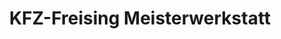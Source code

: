 ---
title: "KFZ-Freising Meisterwerkstatt"
url: /freising/kfz-freising-meisterwerkstatt/
shop: Autowerkstatt
---